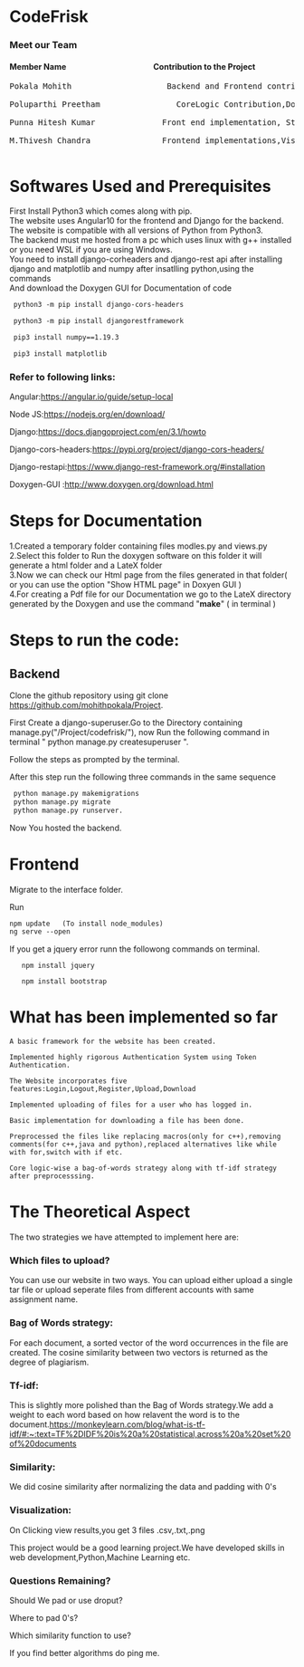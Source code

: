 # CodeFrisk

<h3>Meet our Team</h3>
<h4>Member Name&emsp;&emsp;&emsp;&emsp;&emsp;&emsp;&emsp;&emsp;&emsp;&emsp;&emsp;Contribution to the Project</h4>
<pre>
Pokala Mohith 	                 Backend and Frontend contributions, contributions for core logic implementation<br />
Poluparthi Preetham 	           CoreLogic Contribution,Documentation<br />
Punna Hitesh Kumar 	            Front end implementation, Styling the website,Documentation <br />
M.Thivesh Chandra      	        Frontend implementations,Visualizaion,Core Logic Implementation<br />
</pre>

# Softwares Used and Prerequisites

First Install Python3 which comes along with pip.<br />
The website uses Angular10 for the frontend and Django for the backend.<br />
The website is compatible with all versions of Python from Python3.<br />
The backend must me hosted from a pc which uses linux with g++ installed or you need WSL if you are using Windows.<br />
You need to install django-corheaders and django-rest api after installing django and matplotlib and numpy after insatlling python,using the commands<br /> 
And download the Doxygen GUI for Documentation of code
```diff
 python3 -m pip install django-cors-headers

 python3 -m pip install djangorestframework

 pip3 install numpy==1.19.3

 pip3 install matplotlib

```
### Refer to following links:
Angular:https://angular.io/guide/setup-local

Node JS:https://nodejs.org/en/download/

Django:https://docs.djangoproject.com/en/3.1/howto

Django-cors-headers:https://pypi.org/project/django-cors-headers/

Django-restapi:https://www.django-rest-framework.org/#installation

Doxygen-GUI   :http://www.doxygen.org/download.html
# Steps for Documentation
1.Created a temporary folder containing files modles.py and views.py<br />
2.Select this folder to Run the doxygen software on this folder it will generate a html folder and a LateX folder<br />
3.Now we can check our Html page from the files generated in that folder( or you can use the option "Show HTML page" in Doxyen GUI )<br />
4.For creating a Pdf file for our Documentation we go to the LateX directory generated by the Doxygen and use the command "**make**" ( in terminal )<br />
# Steps to run the code:
 ## Backend
 Clone the github repository using git clone https://github.com/mohithpokala/Project. 
 
 First Create a django-superuser.Go to the Directory containing manage.py("/Project/codefrisk/"), 
 now Run the following command in terminal " python manage.py createsuperuser ".<br />
 
 Follow the steps as prompted by the terminal.<br />
 
 After this step run the following three commands in the same sequence 
 ``` diff
  python manage.py makemigrations 
  python manage.py migrate 
  python manage.py runserver.
 ```
 Now You hosted the backend.
    
 # Frontend
 Migrate to the interface folder.

 Run 
 ``` diff 
 npm update   (To install node_modules)
 ng serve --open
 ```
 If you get a jquery error runn the followong commands on terminal.
    
       npm install jquery
       
       npm install bootstrap
 
 

# What has been implemented so far

    A basic framework for the website has been created.
    
    Implemented highly rigorous Authentication System using Token Authentication.

    The Website incorporates five features:Login,Logout,Register,Upload,Download

    Implemented uploading of files for a user who has logged in.

    Basic implementation for downloading a file has been done.
    
    Preprocessed the files like replacing macros(only for c++),removing comments(for c++,java and python),replaced alternatives like while with for,switch with if etc.

    Core logic-wise a bag-of-words strategy along with tf-idf strategy after preprocesssing.

# The Theoretical Aspect

The two strategies we have attempted to implement here are:

### Which files to upload?
You can use our website in two ways.
You can upload either upload a single tar file or upload seperate files from different accounts with same assignment name.


### Bag of Words strategy:

For each document, a sorted vector of the word occurrences in the file are created. The cosine similarity between two vectors is returned as the degree of plagiarism.

###    Tf-idf:
This is slightly more polished than the Bag of Words strategy.We add a weight to each word based on how relavent the word is to the document.https://monkeylearn.com/blog/what-is-tf-idf/#:~:text=TF%2DIDF%20is%20a%20statistical,across%20a%20set%20of%20documents

### Similarity:
We did cosine similarity after normalizing the data and padding with 0's

### Visualization:
On Clicking view results,you get 3 files .csv,.txt,.png

This project would be a good learning project.We have developed skills in web development,Python,Machine Learning etc.

### Questions Remaining?
Should We pad or use droput?

Where to pad 0's?

Which similarity function to use?

If you find better algorithms do ping me.

